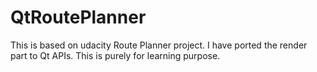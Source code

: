 # QtRoutePlanner
This is based on udacity Route Planner project. I have ported the render part to Qt APIs. This is purely for learning purpose.
